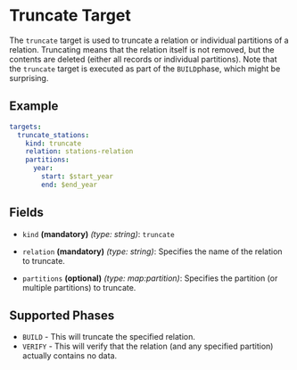 # Truncate Target

The `truncate` target is used to truncate a relation or individual partitions of a relation. Truncating means that
the relation itself is not removed, but the contents are deleted (either all records or individual partitions).
Note that the `truncate` target is executed as part of the `BUILD`phase, which might be surprising.


## Example
```yaml
targets:
  truncate_stations:
    kind: truncate
    relation: stations-relation
    partitions:
      year:
        start: $start_year
        end: $end_year
```

## Fields

* `kind` **(mandatory)** *(type: string)*: `truncate`

* `relation` **(mandatory)** *(type: string)*:
  Specifies the name of the relation to truncate.

* `partitions` **(optional)** *(type: map:partition)*:
  Specifies the partition (or multiple partitions) to truncate.


## Supported Phases
* `BUILD` - This will truncate the specified relation.
* `VERIFY` - This will verify that the relation (and any specified partition) actually contains no data.
